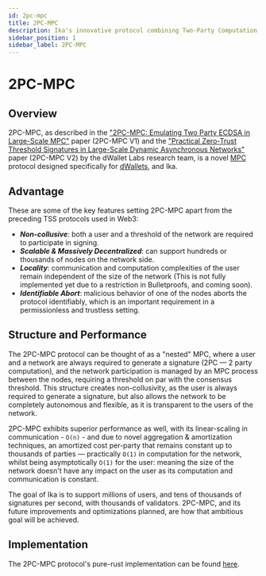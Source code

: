 ```yaml
---
id: 2pc-mpc
title: 2PC-MPC
description: Ika's innovative protocol combining Two-Party Computation with Multi-Party Computation for blockchain-optimized security.
sidebar_position: 1
sidebar_label: 2PC-MPC
---
```


# 2PC-MPC

## Overview

2PC-MPC, as described in the ["2PC-MPC: Emulating Two Party ECDSA in Large-Scale MPC"](https://eprint.iacr.org/2024/253)
paper (2PC-MPC V1) and the ["Practical Zero-Trust Threshold Signatures in Large-Scale Dynamic Asynchronous Networks"](https://eprint.iacr.org/2025/297) paper (2PC-MPC V2) by the dWallet
Labs research team, is a novel [MPC](mpc.md) protocol designed specifically for [dWallets](../dwallets.md), and Ika.

## Advantage

These are some of the key features setting 2PC-MPC apart from the preceding TSS protocols used in Web3:

- _**Non-collusive**_: both a user and a threshold of the network are required to participate in signing.
- _**Scalable & Massively Decentralized**_: can support hundreds or thousands of nodes on the network side.
- _**Locality**_: communication and computation complexities of the user remain independent of the size of the network
  (This is not fully implemented yet due to a restriction in Bulletproofs, and coming soon).
- _**Identifiable Abort**_: malicious behavior of one of the nodes aborts the protocol identifiably, which is an
  important requirement in a permissionless and trustless setting.

## Structure and Performance

The 2PC-MPC protocol can be thought of as a "nested" MPC, where a user and a network are always required to generate a
signature (2PC — 2 party computation), and the network participation is managed by an MPC process between the nodes,
requiring a threshold on par with the consensus threshold.
This structure creates non-collusivity, as the user is always required to generate a signature, but also allows the
network to be completely autonomous and flexible, as it is transparent to the users of the network.

2PC-MPC exhibits superior performance as well, with its linear-scaling in communication - `O(n)` - and due to novel
aggregation & amortization techniques, an amortized cost per-party that remains constant up to thousands of parties —
practically `O(1)` in computation for the network, whilst being asymptotically `O(1)` for the user: meaning the size of
the network doesn't have any impact on the user as its computation and communication is constant.

The goal of Ika is to support millions of users, and tens of thousands of signatures per second, with thousands of
validators.
2PC-MPC, and its future improvements and optimizations planned, are how that ambitious goal will be achieved.

## Implementation

The 2PC-MPC protocol's pure-rust implementation can be found [here](https://github.com/dwallet-labs/2pc-mpc).
